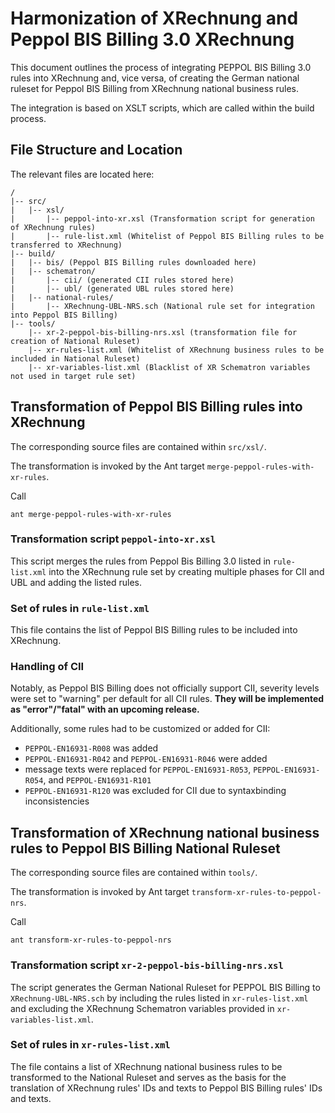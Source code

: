 # Harmonization of XRechnung and Peppol BIS Billing 3.0 XRechnung

This document outlines the process of integrating PEPPOL BIS Billing 3.0 rules into XRechnung and, vice versa, of creating the German national ruleset for Peppol BIS Billing from XRechnung national business rules.

The integration is based on XSLT scripts, which are called within the build process.


## File Structure and Location

The relevant files are located here:

```
/
|-- src/
|   |-- xsl/
|       |-- peppol-into-xr.xsl (Transformation script for generation of XRechnung rules)
|       |-- rule-list.xml (Whitelist of Peppol BIS Billing rules to be transferred to XRechnung)
|-- build/
|   |-- bis/ (Peppol BIS Billing rules downloaded here)
|   |-- schematron/
|       |-- cii/ (generated CII rules stored here)
|       |-- ubl/ (generated UBL rules stored here)
|   |-- national-rules/
|       |-- XRechnung-UBL-NRS.sch (National rule set for integration into Peppol BIS Billing)
|-- tools/
    |-- xr-2-peppol-bis-billing-nrs.xsl (transformation file for creation of National Ruleset)
    |-- xr-rules-list.xml (Whitelist of XRechnung business rules to be included in National Ruleset)
    |-- xr-variables-list.xml (Blacklist of XR Schematron variables not used in target rule set)
```


## Transformation of Peppol BIS Billing rules into XRechnung

The corresponding source files are contained within `src/xsl/`.

The transformation is invoked by the Ant target `merge-peppol-rules-with-xr-rules`.

Call

```shell
ant merge-peppol-rules-with-xr-rules
```

### Transformation script `peppol-into-xr.xsl`

This script merges the rules from Peppol Bis Billing 3.0 listed in `rule-list.xml` into the XRechnung rule set by creating multiple phases for CII and UBL and adding the listed rules.

### Set of rules in `rule-list.xml`

This file contains the list of Peppol BIS Billing rules to be included into XRechnung.

### Handling of CII

Notably, as Peppol BIS Billing does not officially support CII, severity levels were set to "warning" per default for all CII rules. **They will be implemented as "error"/"fatal" with an upcoming release.** 

Additionally, some rules had to be customized or added for CII:

- `PEPPOL-EN16931-R008` was added
- `PEPPOL-EN16931-R042` and `PEPPOL-EN16931-R046` were added
- message texts were replaced for `PEPPOL-EN16931-R053`, `PEPPOL-EN16931-R054`, and `PEPPOL-EN16931-R101`
- `PEPPOL-EN16931-R120` was excluded for CII due to syntaxbinding inconsistencies

## Transformation of XRechnung national business rules to Peppol BIS Billing National Ruleset

The corresponding source files are contained within `tools/`.

The transformation is invoked by Ant target `transform-xr-rules-to-peppol-nrs`.

Call

```shell
ant transform-xr-rules-to-peppol-nrs
```

### Transformation script `xr-2-peppol-bis-billing-nrs.xsl`

The script generates the German National Ruleset for PEPPOL BIS Billing to `XRechnung-UBL-NRS.sch` by including the rules listed in `xr-rules-list.xml` and excluding the XRechnung Schematron variables provided in `xr-variables-list.xml`.

### Set of rules in `xr-rules-list.xml`

The file contains a list of XRechnung national business rules to be transformed to the National Ruleset and serves as the basis for the translation of XRechnung rules' IDs and  texts to Peppol BIS Billing rules' IDs and texts. 




